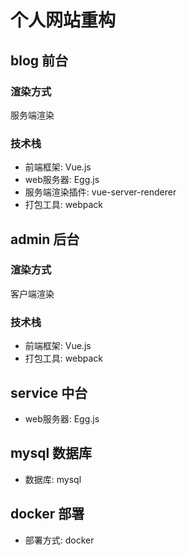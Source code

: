 # 个人网站重构

## blog 前台
### 渲染方式
服务端渲染
### 技术栈 
- 前端框架: Vue.js
- web服务器: Egg.js
- 服务端渲染插件: vue-server-renderer
- 打包工具: webpack

## admin 后台
### 渲染方式
客户端渲染
### 技术栈
- 前端框架: Vue.js
- 打包工具: webpack

## service 中台
- web服务器: Egg.js

## mysql 数据库
- 数据库: mysql

## docker 部署
- 部署方式: docker
